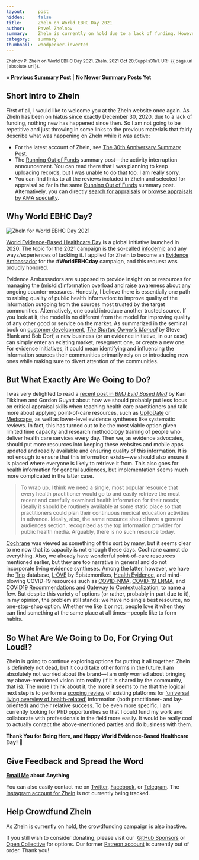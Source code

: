 ```yaml
---
layout:     post
hidden:     false
title:      Zheln on World EBHC Day 2021
author:     Pavel Zhelnov
summary:    Zheln is currently on hold due to a lack of funding. However, to acknowledge the fact that it has proudly been accepted as an Evidence Ambassador for World Evidence-Based Healthcare Day 2021, I am sharing my thoughts regarding the Zheln’s future in this special supplement.
category:   summary
thumbnail:  woodpecker-inverted
---
```


<small>Zhelnov P. Zheln on World EBHC Day 2021. Zheln. 2021 Oct 20;Suppl:s31e1. URI: {{ page.url | absolute_url }}.</small>

**[« Previous Summary Post](https://zheln.com/summary/2020/12/30/1/)** | **No Newer Summary Posts Yet**

## Short Intro to Zheln

First of all, I would like to welcome you at the Zheln website once again. As Zheln has been on hiatus since exactly December 30, 2020, due to a lack of funding, nothing new has happened since then. So I am not going to be repetitive and just throwing in some links to the previous materials that fairly describe what was happening on Zheln while it was active:

* For the latest account of Zheln, see [The 30th Anniversary Summary Post](https://zheln.com/summary/2020/12/30/1/).
* The [Running Out of Funds](https://zheln.com/summary/2020/12/26/2/) summary post—the activity interruption announcement. You can read there that I was planning to keep uploading records, but I was unable to do that too. I am really sorry.
* You can find links to all the reviews included in Zheln and selected for appraisal so far in the same [Running Out of Funds](https://zheln.com/summary/2020/12/26/2/) summary post. Alternatively, you can directly [search for appraisals](https://zheln.com/search/) or [browse appraisals by AMA specialty](https://zheln.com/browse/).

## Why World EBHC Day?

![Zheln for World EBHC Day 2021](https://zheln.com/images/Zheln_World_EBHC_Day_2021.png)

[World Evidence-Based Healthcare Day](https://worldebhcday.org/) is a global initiative launched in 2020. The topic for the 2021 campaign is the so-called [infodemic](https://www.who.int/health-topics/infodemic) and any ways/experiences of tackling it. I applied for Zheln to become an [Evidence Ambassador](https://worldebhcday.org/evidence-ambassadors) for the **#WorldEBHCday** campaign, and this request was proudly honored.

Evidence Ambassadors are supposed to provide insight on or resources for managing the (mis/dis)information overload and raise awareness about any ongoing counter-measures. Honestly, I believe there is essentially one path to raising quality of public health information: to improve quality of the information outgoing from the sources most trusted by the target communities. Alternatively, one could introduce another trusted source. If you look at it, the model is no different from the model for improving quality of any other good or service on the market. As summarized in the seminal book on [customer development](https://en.wikipedia.org/wiki/Customer_development), _[The Startup Owner’s Manual](https://steveblank.com/2012/02/09/two-giant-steps-forward-for-entrepreneurs/)_ by Steve Blank and Bob Dorf, a new business (or an evidence initiative, in our case) can simply enter an existing market, resegment one, or create a new one. For evidence initiatives, it could mean identifying and influencing the information sources their communities primarily rely on or introducing new ones while making sure to divert attention of the communities.

## But What Exactly Are We Going to Do?

I was very delighted to read a [recent post in _BMJ Evid Based Med_](http://doi.org/10.1136/bmjebm-2020-111542) by Kari Tikkinen and Gordon Guyatt about how we should probably put less focus on critical appraisal skills when teaching health care practitioners and talk more about applying point-of-care resources, such as [UpToDate](https://www.uptodate.com/) or [Medscape](https://www.medscape.com/), as well as lower-level evidence syntheses like systematic reviews. In fact, this has turned out to be the most viable option given limited time capacity and research methodology training of people who deliver health care services every day. Then we, as evidence advocates, should put more resources into keeping these websites and mobile apps updated and readily available and ensuring quality of this information. It is not enough to ensure that this information exists­—we should also ensure it is placed where everyone is likely to retrieve it from. This also goes for health information for general audiences, but implementation seems much more complicated in the latter case.

> To wrap up, I think we need a single, most popular resource that every health practitioner would go to and easily retrieve the most recent and carefully examined health information for their needs; ideally it should be routinely available at some static place so that practitioners could plan their continuous medical education activities in advance. Ideally, also, the same resource should have a general audiences section, recognized as the top information provider for public health media. Arguably, there is no such resource today.

[Cochrane](https://www.cochrane.org/) was viewed as something of this sort by many, but it seems clear to me now that its capacity is not enough these days. Cochrane cannot do everything. Also, we already have wonderful point-of-care resources mentioned earlier, but they are too narrative in general and do not incorporate living evidence syntheses. Among the latter, however, we have the [Trip](https://www.tripdatabase.com/) database, [L·OVE](https://iloveevidence.com/) by Epistemonikos, [Health Evidence](https://www.healthevidence.org/), and mind-blowing COVID-19 resources such as [COVID-NMA](https://covid-nma.com/), [COVID-19 LNMA](https://www.covid19lnma.com/), and [COVID19 Recommendations and Gateway to Contextualization](https://covid19.recmap.org/), to name a few. But despite this variety of options (or rather, probably in part due to it), in my opinion, the problem still stands: we have no single best resource, no one-stop-shop option. Whether we like it or not, people love it when they can find something at the same place at all times­—people like to form habits.

## So What Are We Going to Do, For Crying Out Loud!?

Zheln is going to continue exploring options for putting it all together. Zheln is definitely not dead, but it could take other forms in the future. I am absolutely not worried about the brand—I am only worried about bringing my above-mentioned vision into reality (if it is shared by the community, that is). The more I think about it, the more it seems to me that the logical next step is to perform a [scoping review](https://doi.org/10.1186/s12874-018-0611-x) of existing platforms for [‘universal living overview of health-related’](https://doi.org/10.31222/osf.io/y2nrb) information (both practitioner- and lay-oriented) and their relative success. To be even more specific, I am currently looking for PhD opportunities so that I could fund my work and collaborate with professionals in the field more easily. It would be really cool to actually contact the above-mentioned parties and do business with them.

**Thank You for Being Here, and Happy World Evidence-Based Healthcare Day!** 🎉

## Give Feedback and Spread the Word

<i class="fas fa-envelope"></i> **[Email Me](mailto:pavel@zheln.com) about Anything**

You can also easily contact me on [Twitter](https://twitter.com/drzhelnov), [Facebook](https://facebook.com/drzhelnov), or [Telegram](https://t.me/drzhelnov). The [Instagram account for Zheln](https://instagram.com/igzheln) is not currently being tracked.

## Help Crowdfund Zheln

As Zheln is currently on hold, the crowdfunding campaign is also inactive.

If you still wish to consider donating, please visit our <i class="fab fa-github-alt"></i>&nbsp;[GitHub Sponsors](https://github.com/sponsors/drzhelnov) or [Open Collective](https://opencollective.com/zheln) for options. Our former [Patreon account](https://patreon.com/zheln) is currently out of order. Thank you!
